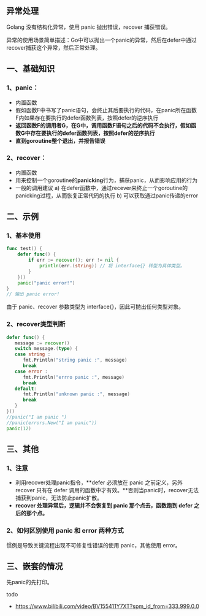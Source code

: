 ## 异常处理
Golang 没有结构化异常，使用 panic 抛出错误，recover 捕获错误。

异常的使用场景简单描述：Go中可以抛出一个panic的异常，然后在defer中通过recover捕获这个异常，然后正常处理。

## 一、基础知识
### 1、panic：
* 内置函数
* 假如函数F中书写了panic语句，会终止其后要执行的代码，在panic所在函数F内如果存在要执行的defer函数列表，按照defer的逆序执行
* **返回函数F的调用者G，在G中，调用函数F语句之后的代码不会执行，假如函数G中存在要执行的defer函数列表，按照defer的逆序执行**
* **直到goroutine整个退出，并报告错误**
  
### 2、recover：
* 内置函数
* 用来控制一个goroutine的**panicking**行为，捕获panic，从而影响应用的行为
* 一般的调用建议
    a) 在defer函数中，通过recever来终止一个goroutine的panicking过程，从而恢复正常代码的执行
    b) 可以获取通过panic传递的error

## 二、示例
### 1、基本使用
```go
func test() {
    defer func() {
        if err := recover(); err != nil {
            println(err.(string)) // 将 interface{} 转型为具体类型。
        }
    }()
    panic("panic error!")
}
// 输出 panic error!
```
由于 panic、recover 参数类型为 interface{}，因此可抛出任何类型对象。

### 2、recover类型判断

```go
defer func() {
   message := recover()
   switch message.(type) {
   case string :
      fmt.Println("string panic :", message)
      break
   case error :
      fmt.Println("errro panic :", message)
      break
   default:
      fmt.Println("unknown panic :", message)
      break
   }
}()
//panic("I am panic ")
//panic(errors.New("I am panic"))
panic(12)
```

## 三、其他
### 1、注意
* 利用recover处理panic指令，**defer 必须放在 panic 之前定义，另外 recover 只有在 defer 调用的函数中才有效。**否则当panic时，recover无法捕获到panic，无法防止panic扩散。
* **recover 处理异常后，逻辑并不会恢复到 panic 那个点去，函数跑到 defer 之后的那个点。**

### 2、如何区别使用 panic 和 error 两种方式
惯例是导致关键流程出现不可修复性错误的使用 panic，其他使用 error。

## 三、嵌套的情况
先panic的先打印。

todo
* https://www.bilibili.com/video/BV155411Y7XT?spm_id_from=333.999.0.0